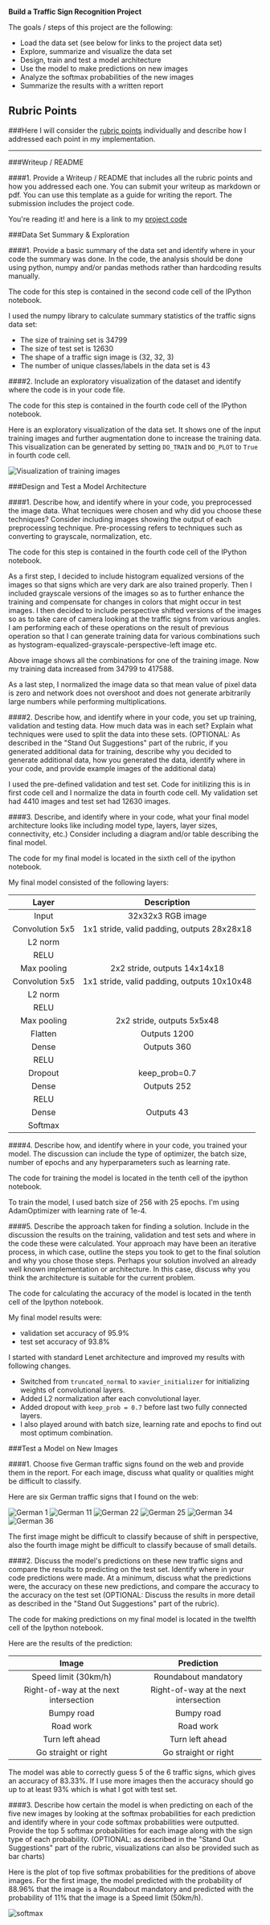 **Build a Traffic Sign Recognition Project**

The goals / steps of this project are the following:
* Load the data set (see below for links to the project data set)
* Explore, summarize and visualize the data set
* Design, train and test a model architecture
* Use the model to make predictions on new images
* Analyze the softmax probabilities of the new images
* Summarize the results with a written report


[//]: # (Image References)

[image1]: ./examples/visualize_input.png "Visualization of training images"
[image2]: ./traffic-signs-data-web/1.png "german 1"
[image3]: ./traffic-signs-data-web/11.png "german 11"
[image4]: ./traffic-signs-data-web/22.png "german 22"
[image5]: ./traffic-signs-data-web/25.png "german 25"
[image6]: ./traffic-signs-data-web/34.png "german 34"
[image7]: ./traffic-signs-data-web/36.png "german 36"
[image8]: ./examples/softmax.png "softmax"

## Rubric Points
###Here I will consider the [rubric points](https://review.udacity.com/#!/rubrics/481/view) individually and describe how I addressed each point in my implementation.  

---
###Writeup / README

####1. Provide a Writeup / README that includes all the rubric points and how you addressed each one. You can submit your writeup as markdown or pdf. You can use this template as a guide for writing the report. The submission includes the project code.

You're reading it! and here is a link to my [project code](https://github.com/udacity/CarND-Traffic-Sign-Classifier-Project/blob/master/Traffic_Sign_Classifier.ipynb)

###Data Set Summary & Exploration

####1. Provide a basic summary of the data set and identify where in your code the summary was done. In the code, the analysis should be done using python, numpy and/or pandas methods rather than hardcoding results manually.

The code for this step is contained in the second code cell of the IPython notebook.  

I used the numpy library to calculate summary statistics of the traffic
signs data set:

* The size of training set is 34799
* The size of test set is 12630
* The shape of a traffic sign image is (32, 32, 3)
* The number of unique classes/labels in the data set is 43

####2. Include an exploratory visualization of the dataset and identify where the code is in your code file.

The code for this step is contained in the fourth code cell of the IPython notebook.  

Here is an exploratory visualization of the data set. It shows one of the input training images and further augmentation done to increase the training data. This visualization can be generated by setting `DO_TRAIN` and `DO_PLOT` to `True` in fourth code cell.

![Visualization of training images][image1]

###Design and Test a Model Architecture

####1. Describe how, and identify where in your code, you preprocessed the image data. What tecniques were chosen and why did you choose these techniques? Consider including images showing the output of each preprocessing technique. Pre-processing refers to techniques such as converting to grayscale, normalization, etc.

The code for this step is contained in the fourth code cell of the IPython notebook.

As a first step, I decided to include histogram equalized versions of the images so that signs which are very dark are also trained properly. Then I included grayscale versions of the images so as to further enhance the training and compensate for changes in colors that might occur in test images. I then decided to include perspective shifted versions of the images so as to take care of camera looking at the traffic signs from various angles. I am performing each of these operations on the result of previous operation so that I can generate training data for various combinations such as hystogram-equalized-grayscale-perspective-left image etc.

Above image shows all the combinations for one of the training image. Now my training data increased from 34799 to 417588.

As a last step, I normalized the image data so that mean value of pixel data is zero and network does not overshoot and does not generate arbitrarily large numbers while performing multiplications.

####2. Describe how, and identify where in your code, you set up training, validation and testing data. How much data was in each set? Explain what techniques were used to split the data into these sets. (OPTIONAL: As described in the "Stand Out Suggestions" part of the rubric, if you generated additional data for training, describe why you decided to generate additional data, how you generated the data, identify where in your code, and provide example images of the additional data)

I used the pre-defined validation and test set. Code for initilizing this is in first code cell and I normalize the data in fourth code cell. My validation set had 4410 images and test set had 12630 images.

####3. Describe, and identify where in your code, what your final model architecture looks like including model type, layers, layer sizes, connectivity, etc.) Consider including a diagram and/or table describing the final model.

The code for my final model is located in the sixth cell of the ipython notebook. 

My final model consisted of the following layers:

| Layer         		|     Description	        					| 
|:---------------------:|:---------------------------------------------:| 
| Input         		| 32x32x3 RGB image   							| 
| Convolution 5x5     	| 1x1 stride, valid padding, outputs 28x28x18 	|
| L2 norm               |                                               |
| RELU					|												|
| Max pooling	      	| 2x2 stride,  outputs 14x14x18 				|
| Convolution 5x5	    | 1x1 stride, valid padding, outputs 10x10x48   |
| L2 norm               |                                               |
| RELU					|												|
| Max pooling	      	| 2x2 stride,  outputs 5x5x48   				|
| Flatten               | Outputs 1200                                  |
| Dense                 | Outputs 360                                   |
| RELU                  |                                               |
| Dropout               | keep_prob=0.7                                 |
| Dense                 | Outputs 252                                   |
| RELU                  |                                               |
| Dense                 | Outputs 43                                    |
| Softmax				|           									|

####4. Describe how, and identify where in your code, you trained your model. The discussion can include the type of optimizer, the batch size, number of epochs and any hyperparameters such as learning rate.

The code for training the model is located in the tenth cell of the ipython notebook. 

To train the model, I used batch size of 256 with 25 epochs. I'm using AdamOptimizer with learning rate of 1e-4. 

####5. Describe the approach taken for finding a solution. Include in the discussion the results on the training, validation and test sets and where in the code these were calculated. Your approach may have been an iterative process, in which case, outline the steps you took to get to the final solution and why you chose those steps. Perhaps your solution involved an already well known implementation or architecture. In this case, discuss why you think the architecture is suitable for the current problem.

The code for calculating the accuracy of the model is located in the tenth cell of the Ipython notebook.

My final model results were:
* validation set accuracy of 95.9%
* test set accuracy of 93.8%

I started with standard Lenet architecture and improved my results with following changes.
* Switched from `truncated_normal` to `xavier_initializer` for initializing weights of convolutional layers.
* Added L2 normalization after each convolutional layer.
* Added dropout with `keep_prob = 0.7` before last two fully connected layers.
* I also played around with batch size, learning rate and epochs to find out most optimum combination.

###Test a Model on New Images

####1. Choose five German traffic signs found on the web and provide them in the report. For each image, discuss what quality or qualities might be difficult to classify.

Here are six German traffic signs that I found on the web:

![German 1][image2]
![German 11][image3]
![German 22][image4]
![German 25][image5]
![German 34][image6]
![German 36][image7]

The first image might be difficult to classify because of shift in perspective, also the fourth image might be difficult to classify because of small details.

####2. Discuss the model's predictions on these new traffic signs and compare the results to predicting on the test set. Identify where in your code predictions were made. At a minimum, discuss what the predictions were, the accuracy on these new predictions, and compare the accuracy to the accuracy on the test set (OPTIONAL: Discuss the results in more detail as described in the "Stand Out Suggestions" part of the rubric).

The code for making predictions on my final model is located in the twelfth cell of the Ipython notebook.

Here are the results of the prediction:

| Image			                        |     Prediction	        			| 
|:-------------------------------------:|:-------------------------------------:| 
| Speed limit (30km/h)                  | Roundabout mandatory   				| 
| Right-of-way at the next intersection | Right-of-way at the next intersection |
| Bumpy road				        	| Bumpy road							|
| Road work	      		                | Road work					 			|
| Turn left ahead			            | Turn left ahead      					|
| Go straight or right                  | Go straight or right                  |


The model was able to correctly guess 5 of the 6 traffic signs, which gives an accuracy of 83.33%. If I use more images then the accuracy should go up to at least 93% which is what I got with test set.

####3. Describe how certain the model is when predicting on each of the five new images by looking at the softmax probabilities for each prediction and identify where in your code softmax probabilities were outputted. Provide the top 5 softmax probabilities for each image along with the sign type of each probability. (OPTIONAL: as described in the "Stand Out Suggestions" part of the rubric, visualizations can also be provided such as bar charts)

Here is the plot of top five softmax probabilities for the preditions of above images. For the first image, the model predicted with the probability of 88.96% that the image is a Roundabout mandatory and predicted with the probability of 11% that the image is a Speed limit (50km/h).

![softmax][image8]
